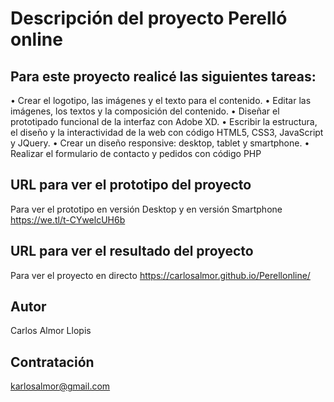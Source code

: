 # Descripción del proyecto Perelló online 

## Para este proyecto realicé las siguientes tareas: 


• Crear el logotipo, las imágenes y el texto para el contenido.
• Editar las imágenes, los textos y la composición del contenido.
• Diseñar el prototipado funcional de la interfaz con Adobe XD. 
• Escribir la estructura, el diseño y la interactividad de la web 
con código HTML5, CSS3, JavaScript y JQuery.
• Crear un diseño responsive: desktop, tablet y smartphone.
• Realizar el formulario de contacto y pedidos con código PHP


## URL para ver el prototipo del proyecto
Para ver el prototipo en versión Desktop y en versión Smartphone  https://we.tl/t-CYwelcUH6b


## URL para ver el resultado del proyecto
Para ver el proyecto en directo  https://carlosalmor.github.io/Perellonline/

## Autor
Carlos Almor Llopis

## Contratación
karlosalmor@gmail.com

